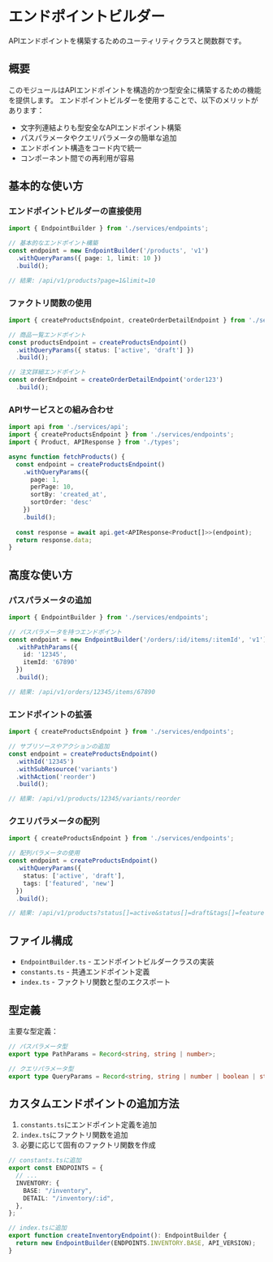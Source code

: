 # エンドポイントビルダー

APIエンドポイントを構築するためのユーティリティクラスと関数群です。

## 概要

このモジュールはAPIエンドポイントを構造的かつ型安全に構築するための機能を提供します。
エンドポイントビルダーを使用することで、以下のメリットがあります：

- 文字列連結よりも型安全なAPIエンドポイント構築
- パスパラメータやクエリパラメータの簡単な追加
- エンドポイント構造をコード内で統一
- コンポーネント間での再利用が容易

## 基本的な使い方

### エンドポイントビルダーの直接使用

```typescript
import { EndpointBuilder } from './services/endpoints';

// 基本的なエンドポイント構築
const endpoint = new EndpointBuilder('/products', 'v1')
  .withQueryParams({ page: 1, limit: 10 })
  .build();

// 結果: /api/v1/products?page=1&limit=10
```

### ファクトリ関数の使用

```typescript
import { createProductsEndpoint, createOrderDetailEndpoint } from './services/endpoints';

// 商品一覧エンドポイント
const productsEndpoint = createProductsEndpoint()
  .withQueryParams({ status: ['active', 'draft'] })
  .build();

// 注文詳細エンドポイント
const orderEndpoint = createOrderDetailEndpoint('order123')
  .build();
```

### APIサービスとの組み合わせ

```typescript
import api from './services/api';
import { createProductsEndpoint } from './services/endpoints';
import { Product, APIResponse } from './types';

async function fetchProducts() {
  const endpoint = createProductsEndpoint()
    .withQueryParams({
      page: 1,
      perPage: 10,
      sortBy: 'created_at',
      sortOrder: 'desc'
    })
    .build();
    
  const response = await api.get<APIResponse<Product[]>>(endpoint);
  return response.data;
}
```

## 高度な使い方

### パスパラメータの追加

```typescript
import { EndpointBuilder } from './services/endpoints';

// パスパラメータを持つエンドポイント
const endpoint = new EndpointBuilder('/orders/:id/items/:itemId', 'v1')
  .withPathParams({ 
    id: '12345', 
    itemId: '67890' 
  })
  .build();

// 結果: /api/v1/orders/12345/items/67890
```

### エンドポイントの拡張

```typescript
import { createProductsEndpoint } from './services/endpoints';

// サブリソースやアクションの追加
const endpoint = createProductsEndpoint()
  .withId('12345')
  .withSubResource('variants')
  .withAction('reorder')
  .build();

// 結果: /api/v1/products/12345/variants/reorder
```

### クエリパラメータの配列

```typescript
import { createProductsEndpoint } from './services/endpoints';

// 配列パラメータの使用
const endpoint = createProductsEndpoint()
  .withQueryParams({
    status: ['active', 'draft'],
    tags: ['featured', 'new']
  })
  .build();

// 結果: /api/v1/products?status[]=active&status[]=draft&tags[]=featured&tags[]=new
```

## ファイル構成

- `EndpointBuilder.ts` - エンドポイントビルダークラスの実装
- `constants.ts` - 共通エンドポイント定義
- `index.ts` - ファクトリ関数と型のエクスポート

## 型定義

主要な型定義：

```typescript
// パスパラメータ型
export type PathParams = Record<string, string | number>;

// クエリパラメータ型
export type QueryParams = Record<string, string | number | boolean | string[] | undefined>;
```

## カスタムエンドポイントの追加方法

1. `constants.ts`にエンドポイント定義を追加
2. `index.ts`にファクトリ関数を追加
3. 必要に応じて固有のファクトリ関数を作成

```typescript
// constants.tsに追加
export const ENDPOINTS = {
  // ...
  INVENTORY: {
    BASE: "/inventory",
    DETAIL: "/inventory/:id",
  },
};

// index.tsに追加
export function createInventoryEndpoint(): EndpointBuilder {
  return new EndpointBuilder(ENDPOINTS.INVENTORY.BASE, API_VERSION);
}
```